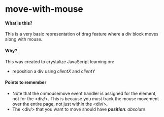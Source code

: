 # move-with-mouse

#### What is this?
This is a very basic representation of drag feature where a div block moves along with mouse.

#### Why?
This was created to crystalize JavaScript learning on:
* reposition a div using _clientX_ and _clientY_

#### Points to remember
* Note that the onmousemove event handler is assigned for the <body/> element, not for the \<div/>. This is because you must track the mouse movement over the entire page, not just within the \<div/>.
* The \<div/> that you want to move should have _**position**: absolute_
